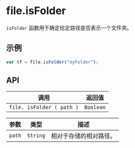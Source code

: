 # file.isFolder

`isFolder` 函数用于确定给定路径是否表示一个文件夹。

## 示例

```javascript
var tf = file.isFolder("myFolder");
```

## API

| 调用 | 返回值 |
|---|---|
| `file. isFolder ( path )` | `Boolean` |

| 参数 | 类型 | 描述 |
|---|---|---|
| `path` | `String` | 相对于存储的相对路径。 |